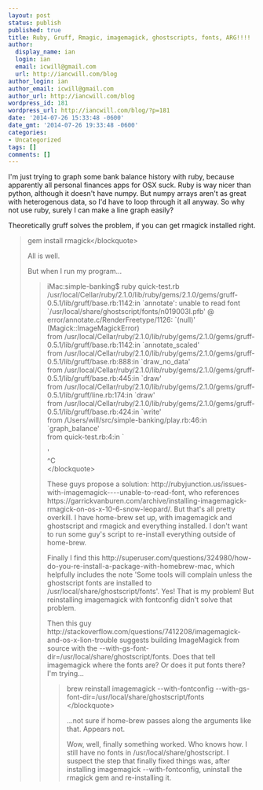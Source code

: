 ```yaml
---
layout: post
status: publish
published: true
title: Ruby, Gruff, Rmagic, imagemagick, ghostscripts, fonts, ARG!!!!
author:
  display_name: ian
  login: ian
  email: icwill@gmail.com
  url: http://iancwill.com/blog
author_login: ian
author_email: icwill@gmail.com
author_url: http://iancwill.com/blog
wordpress_id: 181
wordpress_url: http://iancwill.com/blog/?p=181
date: '2014-07-26 15:33:48 -0600'
date_gmt: '2014-07-26 19:33:48 -0600'
categories:
- Uncategorized
tags: []
comments: []
---
```

<p>I'm just trying to graph some bank balance history with ruby, because apparently all personal finances apps for OSX suck.  Ruby is way nicer than python, although it doesn't have numpy.  But numpy arrays aren't as great with heterogenous data, so I'd have to loop through it all anyway.  So why not use ruby, surely I can make a line graph easily?</p>
<p>Theoretically gruff solves the problem, if you can get rmagick installed right.  </p>
<blockquote><p>gem install rmagick<&#47;blockquote></p>
<p>All is well.</p>
<p>But when I run my program...</p>
<blockquote><p>iMac:simple-banking$ ruby quick-test.rb<br />
&#47;usr&#47;local&#47;Cellar&#47;ruby&#47;2.1.0&#47;lib&#47;ruby&#47;gems&#47;2.1.0&#47;gems&#47;gruff-0.5.1&#47;lib&#47;gruff&#47;base.rb:1142:in `annotate': unable to read font `&#47;usr&#47;local&#47;share&#47;ghostscript&#47;fonts&#47;n019003l.pfb' @ error&#47;annotate.c&#47;RenderFreetype&#47;1126: `(null)' (Magick::ImageMagickError)<br />
	from &#47;usr&#47;local&#47;Cellar&#47;ruby&#47;2.1.0&#47;lib&#47;ruby&#47;gems&#47;2.1.0&#47;gems&#47;gruff-0.5.1&#47;lib&#47;gruff&#47;base.rb:1142:in `annotate_scaled'<br />
	from &#47;usr&#47;local&#47;Cellar&#47;ruby&#47;2.1.0&#47;lib&#47;ruby&#47;gems&#47;2.1.0&#47;gems&#47;gruff-0.5.1&#47;lib&#47;gruff&#47;base.rb:888:in `draw_no_data'<br />
	from &#47;usr&#47;local&#47;Cellar&#47;ruby&#47;2.1.0&#47;lib&#47;ruby&#47;gems&#47;2.1.0&#47;gems&#47;gruff-0.5.1&#47;lib&#47;gruff&#47;base.rb:445:in `draw'<br />
	from &#47;usr&#47;local&#47;Cellar&#47;ruby&#47;2.1.0&#47;lib&#47;ruby&#47;gems&#47;2.1.0&#47;gems&#47;gruff-0.5.1&#47;lib&#47;gruff&#47;line.rb:174:in `draw'<br />
	from &#47;usr&#47;local&#47;Cellar&#47;ruby&#47;2.1.0&#47;lib&#47;ruby&#47;gems&#47;2.1.0&#47;gems&#47;gruff-0.5.1&#47;lib&#47;gruff&#47;base.rb:424:in `write'<br />
	from &#47;Users&#47;will&#47;src&#47;simple-banking&#47;play.rb:46:in `graph_balance'<br />
	from quick-test.rb:4:in `<main>'<br />
^C<br />
<&#47;blockquote></p>
<p>These guys propose a solution: http:&#47;&#47;rubyjunction.us&#47;issues-with-imagemagick----unable-to-read-font, who references https:&#47;&#47;garrickvanburen.com&#47;archive&#47;installing-imagemagick-rmagick-on-os-x-10-6-snow-leopard&#47;.  But that's all pretty overkill.  I have home-brew set up, with imagemagick and ghostscript and rmagick and everything installed.  I don't want to run some guy's script to re-install everything outside of home-brew.</p>
<p>Finally I find this http:&#47;&#47;superuser.com&#47;questions&#47;324980&#47;how-do-you-re-install-a-package-with-homebrew-mac, which helpfully includes the note 'Some tools will complain unless the ghostscript fonts are installed to &#47;usr&#47;local&#47;share&#47;ghostscript&#47;fonts'.  Yes! That is my problem!  But reinstalling imagemagick with fontconfig didn't solve that problem.</p>
<p>Then this guy http:&#47;&#47;stackoverflow.com&#47;questions&#47;7412208&#47;imagemagick-and-os-x-lion-trouble suggests building ImageMagick from source with the --with-gs-font-dir=&#47;usr&#47;local&#47;share&#47;ghostscript&#47;fonts.  Does that tell imagemagick where the fonts are?  Or does it put fonts there?  I'm trying...</p>
<blockquote><p>
 brew reinstall imagemagick --with-fontconfig --with-gs-font-dir=&#47;usr&#47;local&#47;share&#47;ghostscript&#47;fonts<br />
<&#47;blockquote></p>
<p>...not sure if home-brew passes along the arguments like that.  Appears not.</p>
<p>Wow, well, finally something worked.  Who knows how.  I still have no fonts in &#47;usr&#47;local&#47;share&#47;ghostscript.  I suspect the step that finally fixed things was, after installing imagemagick --with-fontconfig, uninstall the rmagick gem and re-installing it.</p>
